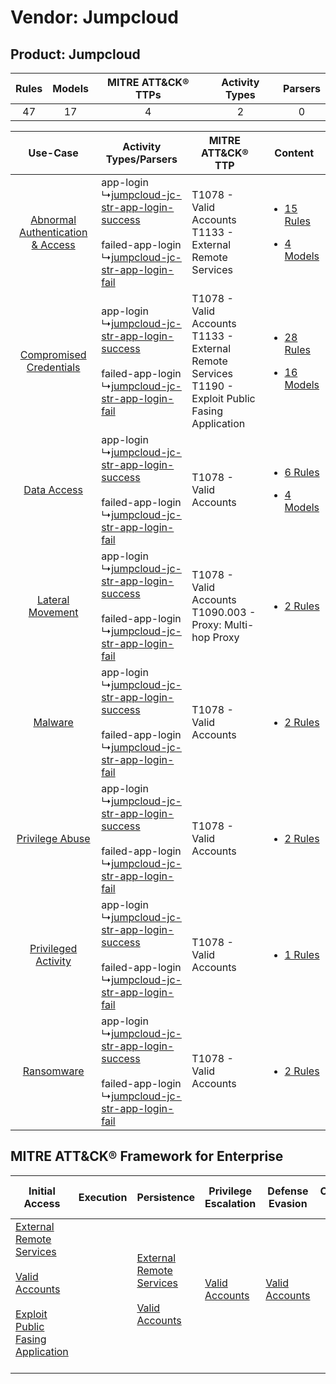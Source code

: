 Vendor: Jumpcloud
=================
Product: Jumpcloud
------------------
| Rules | Models | MITRE ATT&CK® TTPs | Activity Types | Parsers |
|:-----:|:------:|:------------------:|:--------------:|:-------:|
|  47   |   17   |         4          |       2        |    0    |

|    Use-Case    | Activity Types/Parsers    | MITRE ATT&CK® TTP    | Content    |
|:----:| ---- | ---- | ---- |
| [Abnormal Authentication & Access](../../../UseCases/uc_abnormal_authentication_&_access.md) |  app-login<br> ↳[jumpcloud-jc-str-app-login-success](Ps/pC_jumpcloudjcstrapploginsuccess.md)<br><br> failed-app-login<br> ↳[jumpcloud-jc-str-app-login-fail](Ps/pC_jumpcloudjcstrapploginfail.md)<br> | T1078 - Valid Accounts<br>T1133 - External Remote Services<br>    | [<ul><li>15 Rules</li></ul><ul><li>4 Models</li></ul>](RM/r_m_jumpcloud_jumpcloud_Abnormal_Authentication_&_Access.md) |
|          [Compromised Credentials](../../../UseCases/uc_compromised_credentials.md)          |  app-login<br> ↳[jumpcloud-jc-str-app-login-success](Ps/pC_jumpcloudjcstrapploginsuccess.md)<br><br> failed-app-login<br> ↳[jumpcloud-jc-str-app-login-fail](Ps/pC_jumpcloudjcstrapploginfail.md)<br> | T1078 - Valid Accounts<br>T1133 - External Remote Services<br>T1190 - Exploit Public Fasing Application<br> | [<ul><li>28 Rules</li></ul><ul><li>16 Models</li></ul>](RM/r_m_jumpcloud_jumpcloud_Compromised_Credentials.md)         |
|    [Data Access](../../../UseCases/uc_data_access.md)    |  app-login<br> ↳[jumpcloud-jc-str-app-login-success](Ps/pC_jumpcloudjcstrapploginsuccess.md)<br><br> failed-app-login<br> ↳[jumpcloud-jc-str-app-login-fail](Ps/pC_jumpcloudjcstrapploginfail.md)<br> | T1078 - Valid Accounts<br>    | [<ul><li>6 Rules</li></ul><ul><li>4 Models</li></ul>](RM/r_m_jumpcloud_jumpcloud_Data_Access.md)    |
|    [Lateral Movement](../../../UseCases/uc_lateral_movement.md)    |  app-login<br> ↳[jumpcloud-jc-str-app-login-success](Ps/pC_jumpcloudjcstrapploginsuccess.md)<br><br> failed-app-login<br> ↳[jumpcloud-jc-str-app-login-fail](Ps/pC_jumpcloudjcstrapploginfail.md)<br> | T1078 - Valid Accounts<br>T1090.003 - Proxy: Multi-hop Proxy<br>    | [<ul><li>2 Rules</li></ul>](RM/r_m_jumpcloud_jumpcloud_Lateral_Movement.md)    |
|    [Malware](../../../UseCases/uc_malware.md)    |  app-login<br> ↳[jumpcloud-jc-str-app-login-success](Ps/pC_jumpcloudjcstrapploginsuccess.md)<br><br> failed-app-login<br> ↳[jumpcloud-jc-str-app-login-fail](Ps/pC_jumpcloudjcstrapploginfail.md)<br> | T1078 - Valid Accounts<br>    | [<ul><li>2 Rules</li></ul>](RM/r_m_jumpcloud_jumpcloud_Malware.md)    |
|    [Privilege Abuse](../../../UseCases/uc_privilege_abuse.md)    |  app-login<br> ↳[jumpcloud-jc-str-app-login-success](Ps/pC_jumpcloudjcstrapploginsuccess.md)<br><br> failed-app-login<br> ↳[jumpcloud-jc-str-app-login-fail](Ps/pC_jumpcloudjcstrapploginfail.md)<br> | T1078 - Valid Accounts<br>    | [<ul><li>2 Rules</li></ul>](RM/r_m_jumpcloud_jumpcloud_Privilege_Abuse.md)    |
|    [Privileged Activity](../../../UseCases/uc_privileged_activity.md)    |  app-login<br> ↳[jumpcloud-jc-str-app-login-success](Ps/pC_jumpcloudjcstrapploginsuccess.md)<br><br> failed-app-login<br> ↳[jumpcloud-jc-str-app-login-fail](Ps/pC_jumpcloudjcstrapploginfail.md)<br> | T1078 - Valid Accounts<br>    | [<ul><li>1 Rules</li></ul>](RM/r_m_jumpcloud_jumpcloud_Privileged_Activity.md)    |
|    [Ransomware](../../../UseCases/uc_ransomware.md)    |  app-login<br> ↳[jumpcloud-jc-str-app-login-success](Ps/pC_jumpcloudjcstrapploginsuccess.md)<br><br> failed-app-login<br> ↳[jumpcloud-jc-str-app-login-fail](Ps/pC_jumpcloudjcstrapploginfail.md)<br> | T1078 - Valid Accounts<br>    | [<ul><li>2 Rules</li></ul>](RM/r_m_jumpcloud_jumpcloud_Ransomware.md)    |

MITRE ATT&CK® Framework for Enterprise
--------------------------------------
| Initial Access                                                                                                                                                                                                                         | Execution | Persistence                                                                                                                                      | Privilege Escalation                                                | Defense Evasion                                                     | Credential Access | Discovery | Lateral Movement | Collection | Command and Control                                                                                                                       | Exfiltration | Impact |
| -------------------------------------------------------------------------------------------------------------------------------------------------------------------------------------------------------------------------------------- | --------- | ------------------------------------------------------------------------------------------------------------------------------------------------ | ------------------------------------------------------------------- | ------------------------------------------------------------------- | ----------------- | --------- | ---------------- | ---------- | ----------------------------------------------------------------------------------------------------------------------------------------- | ------------ | ------ |
| [External Remote Services](https://attack.mitre.org/techniques/T1133)<br><br>[Valid Accounts](https://attack.mitre.org/techniques/T1078)<br><br>[Exploit Public Fasing Application](https://attack.mitre.org/techniques/T1190)<br><br> |           | [External Remote Services](https://attack.mitre.org/techniques/T1133)<br><br>[Valid Accounts](https://attack.mitre.org/techniques/T1078)<br><br> | [Valid Accounts](https://attack.mitre.org/techniques/T1078)<br><br> | [Valid Accounts](https://attack.mitre.org/techniques/T1078)<br><br> |                   |           |                  |            | [Proxy: Multi-hop Proxy](https://attack.mitre.org/techniques/T1090/003)<br><br>[Proxy](https://attack.mitre.org/techniques/T1090)<br><br> |              |        |